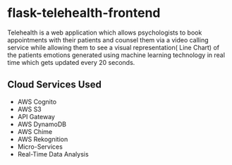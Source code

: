 # flask-telehealth-frontend

Telehealth is a web application which allows psychologists to book appointments with their patients and counsel them via a video calling service while allowing them to see a visual representation( Line Chart) of the patients emotions generated using machine learning technology in real time which gets updated every 20 seconds.

## Cloud Services Used
- AWS Cognito
- AWS S3
- API Gateway
- AWS DynamoDB
- AWS Chime
- AWS Rekognition
- Micro-Services
- Real-Time Data Analysis
